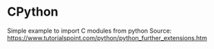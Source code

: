 # CPython
Simple example to import C modules from python
Source: https://www.tutorialspoint.com/python/python_further_extensions.htm
